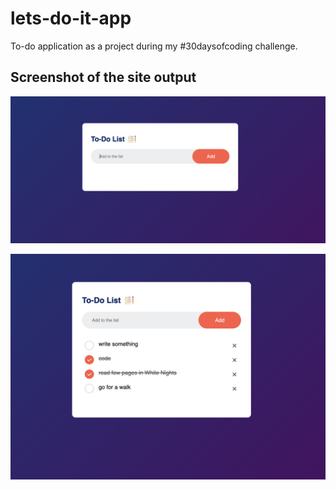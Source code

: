 # lets-do-it-app
To-do application as a project during my #30daysofcoding challenge.

## Screenshot of the site output

![](images/output.png)

![](images/output1.png)
